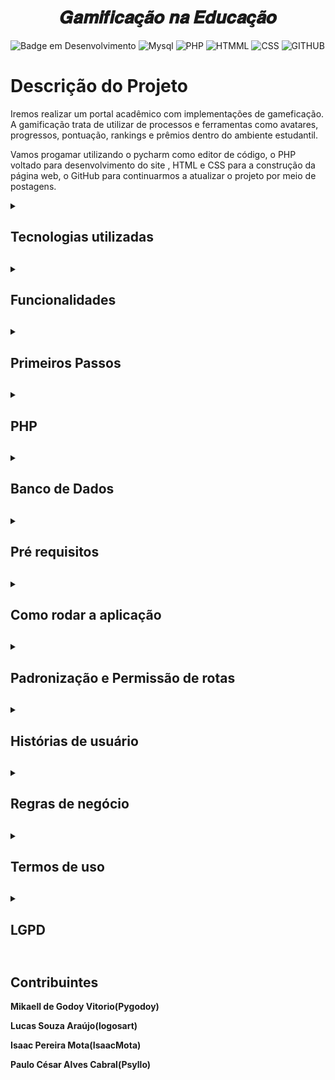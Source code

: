 <h1 align="center"> 𝑮𝒂𝒎𝒊𝒇𝒊𝒄𝒂𝒄̧𝒂̃𝒐 𝒏𝒂 𝑬𝒅𝒖𝒄𝒂𝒄̧𝒂̃𝒐</h1>

![Badge em Desenvolvimento](http://img.shields.io/static/v1?label=STATUS&message=EM%20DESENVOLVIMENTO&color=GREEN&style=for-the-badge)
![Mysql](https://img.shields.io/badge/MySQL-00000F?style=for-the-badge&logo=mysql&logoColor=white)
![PHP](https://img.shields.io/badge/PHP-777BB4?style=for-the-badge&logo=php&logoColor=white)
![HTMML](https://img.shields.io/badge/HTML-239120?style=for-the-badge&logo=html5&logoColor=white)
![CSS](https://img.shields.io/badge/CSS-239120?&style=for-the-badge&logo=css3&logoColor=white)
![GITHUB](https://img.shields.io/badge/GitHub-100000?style=for-the-badge&logo=github&logoColor=white)

# **Descrição do Projeto**
Iremos realizar um portal acadêmico com implementações de gameficação. A gamificação trata de utilizar de processos e ferramentas como avatares, progressos, pontuação, rankings e prêmios dentro do ambiente estudantil.

Vamos progamar utilizando o pycharm como editor de código, o PHP voltado para desenvolvimento do site , HTML e CSS para a construção da página web, o GitHub para continuarmos a atualizar o projeto por meio de postagens.

<details>
  <summary> <b> <h2> Tecnologias utilizadas <h2> <b> </summary>
  <p>O Visual Studio Code é um editor de código-fonte desenvolvido pela Microsoft para Windows, Linux e macOS. Ele inclui suporte para depuração, controle de versionamento Git incorporado, realce de sintaxe, complementação inteligente de código, snippets e refatoração de código.

O GitHub é um serviço baseado em nuvem que hospeda um sistema de controle de versão (VCS) chamado Git. Ele permite que os desenvolvedores colaborem e façam mudanças em projetos compartilhados enquanto mantêm um registro detalhado do seu progresso.

O HTML e CSS são importantes para o desenvolvimento, HTML É uma linguagem baseada em marcação, onde marcamos os elementos para definir quais informações a página vai exibir. CSS é uma linguagem de folha de estilo composta por “camadas”, criado com o propósito de estilizar as páginas HTML, ou seja, definir a aparência das páginas, para deixá-las visualmente mais bonitas e agradáveis. 
    
O PHP é uma linguagem de programação de código aberto, criada para o desenvolvimento web. Com ela podemos escrever pequenos scripts de forma procedural, utilizar a orientação e objetos ou ainda ambas. </p>
</details>

<details>
  <summary><b> <h2>Funcionalidades <h2> <b></summary>
  <p>Um sistema de ranking serve para identificar os melhores colocados na atividade, destacando aqueles que mais tem o dominio da matéria. Ajuda no sistema de competição e etimula interesse por parte dos participantes em se esforçar para alcançar melhores colocações.

O desbloqueio de novas fases e conquistas é mais uma funcionalidade que pode trazer alto engajamento dos alunos. Ao cumprir uma determinada atividade , trabalho ou prova, os alunos podem receber recompensas e consequentemente ele continua prosseguindo no mapa de atividades.

Uma estratégia muito presente nos jogos são as recompensas, ela é realizada de acordo com as atividades feitas. Este também é um recurso para estimular o interesse do participante, por isso precisa ser implementado de maneira totalmente estratégica para cumprir com o papel. 

Os pontos são considerados um sistema de recompensa que evidenciam aos alunos seu progresso na dinâmica e aumenta sua motivação com as práticas. Vamos utilizar o método de medalhas, tendo em cada atividade uma colocação de 3 lugares e medalhas de quem realizou ou nao as atividades.
</p>
</details>

 <details>
  <summary><b> <h2>Primeiros Passos<h2> <b></summary>
  <p>Criamos algumas rotas como cadastro, login e a homepage.
    Começamos com a rota de cadastro, que após um tempo, ficou dessa maneira.

![image](https://user-images.githubusercontent.com/114426524/204066671-9a61468f-1b82-4a04-aeaf-ac39b30245d0.png)
</p>
</details>

<details>
  <summary><b> <h2>PHP<h2> <b></summary>
  <p>
Aqui está o .php da rota de "atividades"

![image](https://user-images.githubusercontent.com/114426524/204066192-a284236c-017f-4f5b-a2b4-4a6cef1c3aa4.png)

Outro exemplo é o .php da rota "home"

![image](https://user-images.githubusercontent.com/114426524/204066742-96aa5701-8e7d-4e14-89eb-0409b2dfbfef.png)

</p>
</details>

<details>
  <summary><b> <h2>Banco de Dados<h2> <b></summary>
  <p>Estrutura do banco de dados:
  
A estrutura foi feita em modelos menores para teste.  
  
{
  "Alunos": {
    "AlMatricula": 0, /Int/
    "IdCurso": 0,  /Int/
    "IdPessoa": 0 /Int/
  },
  
  "Avaliações": {
    "AlMatricula": 0, /Int/
    "IdAvaliação": 0, /Int/
    "IdCurso": 0, /Int/
    "IdDisciplina": 0, /Int/
    "Nota": 0  /Int/
  },
  
  "Curso": {
    "IdCurso": 0, /Int/
    "Nome": "", /string/
    "Semestre": 0 /Int/
  },
  
  "Disciplina": {
    "Curso": "", /string/
    "IdCurso": 0, /Int/
    "IdDiscplina": 0, /Int/
    "Nome": "", /string/
    "ProfMatricula": 0 /Int/
  },
  
  "Matricula": {
    "AlMatricula": 0, /Int/
    "IdCurso": 0, /Int/
    "IdMatricula": 0 /Int/
  },
  
  "Pessoa": {
    "CPF": 0, /Int/
    "DtNasc": "", /Int/
    "IdPessoa": 0, /Int/ 
    "Nome": "", /string/
    "Sexo": "" /string/
  },
  
<details>
  <summary> <b> <h3>Modelo-Lógico-BD<h3> <b> </summary>
  <p>Para que nosso banco de dados fosse bem estruturado, antes realizamos a criação do Modelo lógico através do Draw.io, onde ajudou posteriormente para que o banco seja conectado de forma eficaz.

![WhatsApp Image 2022-10-10 at 20 53 45](https://user-images.githubusercontent.com/114426524/195723727-70dd7160-a849-4130-9449-52b6d05616fa.jpeg)

</p>
</details></p>
</details>

<details>
  <summary><b> <h2>Pré requisitos<h2> <b></summary>
  <p> XAMPP 
      PHP 
      HTML
      CSS 
      MYSQL
      DBEAVER ( PARA VISUALIZAR AS ALTERAÇÕES NO BANCO)



</p>
</details>

<details>
  <summary><b> <h2>Como rodar a aplicação<h2> <b></summary>
  <p>Baixe o Xampp, após isso cole o repositório no htdocs, depois no painel de controle do Xampp ativa o Apache e o Mysql e vá para "localhost" e execute o .php. </p>
</details>

<details>
  <summary><b> <h2>Padronização e Permissão de rotas<h2> <b></summary>
  <p>

**Rota de acesso para página inicial**

http://localhost/projetohtml/home.php

**Rota de acesso dos usuários para realizarem seu login**

http://localhost/projetohtml/login.php

**Rota de acesso dos usuários para realizarem o cadastro**

http://localhost/projetohtml/cadastro.php

**Rota do usuário para acessar notas**

http://localhost/projetohtml/notas.php

**Rota de acesso do usuário para entrar no seu perfil**

http://localhost/projetohtml/perfil.php

**Rota de acesso do usuário para entrar nas atividades**

http://localhost/projetohtml/atividades.php

**Rota de acesso para adicionar matéria**

http://localhost/projetohtml/cdis.php

</p>
</details>


<details>
  <summary><b> <h2>Histórias de usuário<h2> <b></summary>
  <p>
  
  ### **História 1: Cadastro**

Eu como usuário desejo me cadastrar no site para que eu possa utilizá-lo

**Cenário 1: Cadastrar**

Dado que o usuário deseja se cadastrar
E ele seleciona para se cadastrar
E preenche todos os dados obrigatórios
Então o sistema Irá cadastrar os dados do usuário
E ele será levado para a Homepage 

**Cenário 2: Senha fraca**

Dado que o usuário tenha preenchido todos os dados de cadastro
E a senha possuir poucos caracteres
Então o sistema apresenta a mensagem "Senha fraca"
E retorna para o usuário escrever novamente 

### **História 2: Login**

Eu como usuário desejo realizar o login no site para que eu possa utiliza-lo

**Cenário 1: Login**

Dado que o usuário já possua uma conta
E seleciona para realizar o login 
E preencha todos os campos obrigatórios corretamente
Então o sistema mandará o usuário para a Homepage

**Cenário 2: Senha incorreta**

Dado que o usuário tenha preenchido todos os campos de login
E a senha tenha sido digitada incorretamente
Então o sistema apresentará a seguinte mensagem "Senha incorreta"
E retorna para o usuário escrever novamente 

**Cenário 3: Email incorreto**

Dado que o usuário tenha preenchido todos os campos de login
E o email tenha sido digitado incorretamente
Então o sistema apresentará a seguinte mensagem "Email incorreto"
E retorna para o usuário escrever novamente 

**Cenário 4: Esqueci a senha**

Dado que o usuário não se lembre de sua senha
E tenha clicado na mensagem "esqueci minha senha"
Então o sistema irá mandar um Email para o usuário
Quando o usuário preencher a mudança de email
Então sua senha de acesso será trocada

### **História 3: Perfil**

Eu como usuário desejo visualizar meu perfil para ver minhas informações

**Cenário 1: Visualizar perfil**

Dado que o usuário já tenha se cadastrado
E deseja visualizar seu perfil
E tenha clicado para isso
Então o sistema apresentará o perfil do usuário com suas informações

**Cenário 2: Mudar email**

Dado que o usuário deseja mudar seu email
E tenha clicado para isso
Então o sistema apresentará um campo de mudança de email
Quando o usuário preencher com seu antigo email e com o novo email 
E confirmar
Então o email de acesso será mudado

**Cenário 3: Mudar senha**

Dado que o usuário deseja mudar sua senha
E tenha clicado para isso
Então o sistema apresentará um campo de mudança de senha
Quando o usuário preencher com sua antiga senha e com a que deseja para a mudança
E confirmar
Então a senha de acesso será mudado

### **História 4: Atividades**

Eu como usuário desejo realizar atividades para ganhar pontos

**Cenário1: Enviar Atividade**

Dado que o usuário tenha entrado no campo de atividades
E tenha alguma atividade para ser realizada
E o usuário tenha enviado a atividade 
Então o sistema apresentará a seguinte mensagem "Atividade enviada"
E retorna o usuário para a pagina de atividades

**Cenário 2: Distribuição de pontos de atividade**

Dado que o usuário tenha realizado uma atividade
E tenha recebido um nota para ela
Então o sistema através de um calculo, distribuirá os pontos para esse aluno

**Cenário 3: Medalhas**

Dado que o usuário tenha realizado as atividades 
Então baseado nos pontos dos outros alunos os 3 primeiros colocados receberão uma medalha
E ficará salva no perfil do aluno

### **História 5: Notas**

Eu como usuário desejo visualizar minhas notas para saber se atingi a média

**Cenário 1: Ver notas**

Dado que o usuário queira ver suas notas
E tenha clicado para isso
Então o sistema o redirecionará para a página de notas</p>
</details>

<details>
  <summary><b> <h2>Regras de negócio<h2> <b></summary>
  <p>
  
  1.	Para realizar o cadastro no site, o usuário deve inserir todas as informações corretas, caso contrário receberá uma mensagem de erro de cadastro na tela.
2.	No login, o usuário deve inserir o email e a senha cadastrado, caso informe as informações erradas, receberá uma mensagem de erro de login na tela
3.	Se o usuário esquecer da senha, deverá clicar no botão "Esqueceu a senha" para recupera-la.
4.	O sistema de gamificação apresentará um ranking com todos os colocados, com direito de escolha se o usuário quer que apareceça seu nome ou seja anônimo.
5.	Para avançar para a proxima fase da atividade o usuário deve ter realizado a atividade anterior, caso contrário ela ficará bloqueada até que ele conclua a atividade passada.
6.	Os pontos por serem considerados um sistema de recompensas, os alunos que ficarem em 1º, 2º e 3º receberão medalhas como forma de premiação.
7.	O usuário terá acesso as atividades corrigidas com relatórios realizados pelos professores para que ele veja em quais pontos ele deve melhorar.
8.	O usuário terá uma área de acesso para ver suas notas, onde apresentarão suas notas e médias na disciplina, caso o usuário estiver com uma nota baixa na disciplina a nota terá uma cor vermelha sinalizando assim o usuário.
9.	No perfil do usuário terá todas as informações dele, medalhas e quantas atividades ele já realizou, o usuário também pode alterar as informações pessoais dele.

<details>
  <summary><b> <h3>Regras de cálculo<h3> <b></summary>
  <p>Com os dados fornecidos e aprovados pelo titular, validaremos a performance de todos os usuários a partir das notas e desempenho nas 
atividades da plataforma, assim, criaremos um ranking a partir disso, sendo necessário obviamente, os dados de cada usuário
</p>
</details>

<details>
  <summary><b> <h3>Regras de manipulação de dados<h3> <b></summary>
  <p>Usuário– Proprietário dos dados pessoais que serão tratados ao longo de todo o processo.
Administrador– Pessoa física ou jurídica responsável por estipular como os dados pessoais serão tratados.

Para que os dados possam ser manipulados deve haver o consentimento do usuário ao aceitar as regras de uso da plataforma, e deve sempre 
ser explicado para que fim esses dados serão usados. </p>
</details>

<details>
  <summary><b> <h3>Mapeamento de regras e respostas<h3> <b></summary>
  <p>
  
  ![WhatsApp Image 2022-10-28 at 14 11 17](https://user-images.githubusercontent.com/114426524/198731685-8b8a5b61-701e-418d-b38f-5d08a6a5799e.jpeg)
  </p>
</details>
</details>

<details>
  <summary><b> <h2>Termos de uso<h2> <b></summary>
  <p>Antes de acessar ou utilizar o Site, o que inclui acessar o site pelar internet e desfrutar do ensino por gamificação, você deve concordar com os Termos de Uso e a Política de Privacidade. É necessário também que você registre uma conta no site. Ao registrar uma conta, você declara ter 16 anos de idade ou mais, se for menor de 18 anos, você deve declarar que seu responsável legal analisou e está de acordo com estes termos.

### **AO ACESSAR O SITE E UTILIZA-LO, VOCÊ ESTARÁ DE ACORDO COM ESTES TERMOS DE USO. SE NÃO ESTIVER DE ACORDO COM ESTES TERMOS DE USO, NÃO ACESSE E USE ESSE SITE.**

Estamos sempre desenvolvendo novos recursos e tecnologias para melhorar nossos serviços, como parte dessa melhoria, às vezes adicionamos ou removemos recursos e funcionalidades, aumentamos ou diminuímos limites para nosso site e começamos a oferecer novos serviços ou deixamos de oferecer os antigos. Se fizermos mudanças que impactem negativamente seu uso dos nossos serviços ou se paramos de oferecer um serviço, vamos receber as críticas e vamos reunir com a equipe e discutir sobre a melhoria de nosso serviço.

<details>
  <summary><b> <h3>Limitações de Licença<h3> <b></summary>
  <p>Qualquer uso do Serviço em descumprimento a estas Limitações de Licença é estritamente proibido e poderá resultar na revogação imediata de sua licença limitada e responsabilizá-lo por violações da lei.

Fazer uso ou participar (direta ou indiretamente) de trapaças, explorar erros, usar softwares de automação, bots, hacks, modificações ou qualquer software de terceiros não autorizado projetado para modificar o Serviço ou interferir no Serviço, quebrando a dinâmica de outros estudantes.

Alterar ou causar a alteração de arquivos que fazem parte do site sem o consentimento expresso, por escrito.

Interromper, interferir ou, de outro modo, afetar adversamente o fluxo normal do site ou, ainda, agir de maneira que possa afetar negativamente experiência de outros usuários ao utiliza-lo. Isso inclui a comercialização de vitórias e qualquer outro tipo de manipulação de rankings, aproveitando-se de erros para obter vantagem injusta sobre outros jogadores, bem como qualquer outro ato que intencionalmente viole ou não esteja de acordo com a proposta de nosso Site.

Instituir, ajudar, ou se envolver em qualquer tipo de ataque, incluindo, mas não limitado à distribuição de vírus, ataques de negação de serviço ou outras tentativas de interromper o andamento do site, uso ou desfruto do mesmo por parte de outra pessoa.

Publicar qualquer informação que seja ofensiva, ameaçadora, obscena, difamatória, caluniosa, ou, ainda de teor questionável ou ofensivo, seja de forma racial, sexual, religiosa, questionável ou ofensiva, ou, ainda, envolver-se em comportamento negativo em curso, tais como, por exemplo, publicando repetidamente informações de forma não solicitada.

Assediar, ofender, insultar ou ferir terceiros, incluindo funcionários e representantes do serviço de suporte ao cliente, ou tentar praticar tais atos, ou, ainda, defender ou incitar a prática de tais atos.

Fazer engenharia reversa, descompilar, desmontar, decifrar ou tentar obter o Código-fonte de softwares subjacentes ou outras propriedades intelectuais usadas para prestar o site, ou obter informações do serviço ou de jogos usando métodos que não sejam expressamente permitidos.

Solicitar ou tentar solicitar Informações de Login ou quaisquer outras credenciais de login, ou informações pessoais de outros usuários do Serviço.
Coletar ou publicar informações privadas de alguém, incluindo dados de identificação pessoal (seja em forma de texto, imagem ou vídeo), documentos de identificação ou informações financeiras por meio do Serviço.

Podemos se reserva o direito de determinar quais condutas considera violar as regras de uso ou que, de outra forma, não estejam de acordo ou do espírito destes Termos de Uso ou do próprio Serviço. e reserva o direito de tomar medidas, como resultado de tais condutas, o que pode incluir o encerramento de sua Conta e a proibição do seu uso do Serviço, no todo ou em parte.</p>
</details>

<details>
  <summary><b> <h3>Concessão de Licença Limitada para Uso do Site<h3> <b></summary>
  <p>Condicionadas à sua concordância com os presentes Termos de Uso, bem como com outras políticas aplicáveis e sua conformidade continuada das mesmas, nosso serviço concede a você uma licença não exclusiva, intransferível, não sublicenciável, revogável e limitada para o acesso e uso do Serviço para seus próprios fins de entretenimento e aprendizagem. Você concorda em não usar o Serviço para nenhuma outra finalidade. 
Aplicam-se as seguintes restrições ao uso do Site: 
Você não poderá (e nem tentará) comprar, vender, alugar ou dar sua Conta, criar uma Conta usando identidade ou dados falsos, ou em nome de outrem; você não poderá usar o Serviço caso já tenha sido removido ou banido. 
Você deve usar sua Conta apenas para fins não comerciais; você não poderá usar o Serviço para fazer propaganda ou solicitar ou transmitir propagandas comerciais, inclusive correntes, mala direta, spam ou mensagens repetitivas ou enganosas a ninguém.
</p>
</details>

<details>
  <summary><b> <h3>Dados de Acesso a sua Conta<h3> <b></summary>
  <p>Para utilizar qualquer de nossos Serviços você precisa criar uma Conta através de cadastro de conta na plataforma, será solicitado que você escolha uma senha para sua conta e informar entre outros dados, como o endereço de e-mail e o número de matricula. O USUÁRIO é o único responsável, para todos os fins, pelas operações efetuadas em sua conta. Para proteger sua Conta, o usuário deve manter a senha em sigilo ou logout. A atividade realizada na Conta ou por seu intermédio é de responsabilidade do usuário. Não recomendamos que a senha da Conta seja reutilizada em aplicativos de terceiros ou computadores públicos. Caso tome conhecimento ou suspeite de violações de segurança, incluindo, mas não limitado à perda, roubo ou divulgação não autorizada dos Dados de Acesso, você deve notificar imediatamente o nosso suporte ao cliente e modificar seus Dados de Acesso. Você é o único responsável pela manutenção da confidencialidade dos Dados de Acesso e será responsável por todos os usos dos Dados de Acesso autorizados ou não por você. Você é responsável por tudo o que acontecer por meio da sua Conta. </p>
</details>

<details>
  <summary><b> <h3>Suspensão e Cessação da Conta e do Serviço<h3> <b></summary>
  <p>Podemos limitar, suspender, encerrar, modificar ou excluir contas ou o acesso aos serviços ou a partes do serviço em caso de descumprimento destes termos de uso ou caso suspeitamos que você deixou de cumpri-los, ou, ainda, por uso ilegal ou inadequado do serviço, ou pela suspeita de tal uso, sem aviso prévio. Você poderá perder sua conta, bem como benefícios, privilégios itens adquiridos e itens comprados relacionados ao seu uso do serviço, ficando a com a nossa equipe para indenizá-lo por tais perdas ou resultados. 

Podemos se reserva no direito de parar de oferecer e/ou de manter o Serviço específico ou parte do Serviço a qualquer momento de contas que estejam inativas por 180 dias, sem aviso prévio, o qual resultará no cancelamento automático da sua licença para usar o serviço ou parte dele. Nesse caso, não teremos a obrigação de fornecer restituições, benefícios ou outras indenizações para os usuários em relação a tais serviços interrompidos.
</p>
</details>

<details>
  <summary><b> <h3>Privacidade da Informação<h3> <b></summary>
  <p>Nosso serviço tomará todas as medidas possíveis para manter a confidencialidade e a segurança da plataforma, porém, não se responderá por prejuízo que possa ser derivado da violação dessas medidas por parte de terceiros que utilizem as redes públicas ou a internet, subvertendo os sistemas de segurança para acessar as informações de Usuários.

O endereço de e-mail fornecido pelo Usuário poderá ser utilizado para informá-lo sobre os conteúdos do Laboratório de Dados Educacionais, assim como para aviso sobre mudanças ou melhorias. </p>
</details>

<details>
  <summary><b> <h3>Conteúdo, dados submetidos e propriedade intelectual<h3> <b></summary>
  <p>Não mineração. É vedada a utilização de softwares de mineração de dados (softwares que identificam um padrão ou uma sequência lógica de dados de um grande banco de dados) em nosso Site, de qualquer tipo ou espécie, além de outro aqui não tipificado, que atue de modo similar.
Integridade do Site. Você se compromete a não acessar áreas de programação dos nosso Site, seu banco de dados, códigos fonte ou qualquer outro conjunto de dados disponíveis nestes ambientes, bem como não realizar ou permitir engenharia reversa, nem traduzir, decompilar, copiar, modificar, reproduzir, alugar, sublicenciar, publicar, divulgar, transmitir, emprestar, distribuir ou, de outra maneira, dispor inapropriadamente das funcionalidades destes.
</p>
</details>

</p>
</details>

<details>
  <summary><b> <h2>LGPD<h2> <b></summary>
  <p>Somente quem controla o site terá acesso e será responsável pela segurança das informações disponibilizadas pelos usuários.

O site armazenará, organizará e conservará os dados do usuário e só será compartilhado sob a autorização do dono da conta.

O site só utilizará de suas informações para funções que nele exijam o uso para confirmação de alguma tarefa no site, caso contrário os dados do usuário estarão guardados com as devidas seguranças de privacidade.

O site responsabiliza-se pela manutenção de medidas de segurança, técnicas e administrativas aptas a proteger os dados pessoais de acessos não autorizados e de situações acidentais ou ilícitas de destruição, perda, alteração, comunicação ou qualquer forma de tratamento inadequado ou ilícito.

Nosso site se responsabiliza e se compromete em informar o usuário caso algo venha acontecer na conta que não seja do consentimento do usuário. Nosso site se compromete em prestar ajuda imediatamente ao usuário caso ocorra algo de anormal e que comprometa a sua conta e seus dados pessoais.</p>
</details>

## Contribuintes
    
Mikaell de Godoy Vitorio(Pygodoy)
    
Lucas Souza Araújo(logosart)
    
Isaac Pereira Mota(IsaacMota)
    
Paulo César Alves Cabral(Psyllo)
